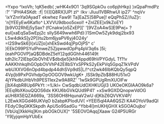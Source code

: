 <prev>
                                     =Yxpo        
                                    ^lxoVh;
                                   !qK5edb(
                                  ;wHK4x9O1
                                 '3q9SGpkOu
                                 co6pjhHkp}
                                 )xQpaPmdPz
                :?'            ''iPHA4SKdt:
               :f|           !){([Q8RX]UP!
    zl^       :Ikv         :Jluul1VBRhwUl
    ip27'    ^nqVv        'ixYZnnYa0AyadT
    ekwhez   Faw9!        Ta]EaZ5]58Pue]!
    eQqPhSZ//luZ[r:      'n]YEEyEw6KafIo^
    LXVVU9dboo5oxoI!     +ZnIZEE]x9kZoEY)
     [b9VO2RhEj5ySax?    (fCnakw]o5ZxEP]['
     '[9VZoA4wS]E9Pwj+  ?euI[xaEqSaSwEpj2c
       sIlyS649wwh6Pd}:)1SmOw5Zyk9dqj2bx93
         L5w4dkkS]y2P]}tu2bm6jyaPV6yj4O24y'
        =I2S9wSk6]l{xUZ[o[xhEkSwd4q]PpOjPS^
c'      }EEkO99PSYuIPmweZ5ZjqwwdOpPq4pV3q6s
]5i;   (eahPGOVP]aQ$DBdeZ5eY]2qdGGhh446149t
tdh2Ic72IEbpGbOVhEV$dbdje5]kh94ppd69hVPYGdyL Tf?!v
AAKKhhkqIhGOpbOVVhP42E8bSYxSPPkS2yEkPVq5GpqZ1kVPdV
wbUXXVG6nOpd4bpdp44dhSVp9dS|L/!^ct2wk46IbKQbQy5qpQ
4Vp[b9PxPGVhdpOpOOGOV9wkUgK+    ,ISSk9pZb$88HU51xO
4jYPkdbUHbVh9PES11ex2w9A8RZ'    '1wSk9GPUgRmXUOlFw
j]bX4qbR8Up6PkYt   :=!Llkl=      CwSqdbUdOXHKUGjI3
UKOeOKGIAAO9k6a?                 )EEq9bXKouQQOS6dx
KKU6bGVkQUd9P41'                 +xSw9GXDQnopwVdOG
aUH8X5EQZA669a,                  '3SS6OH8HqunaV2wU
d]KbZ6QVVKV4P/                    L2EwkXGGd46UKVqO
b2abpKPIodUV(                     =YEEI5ql4AA6QSZI
KA4OYoV9adQI                       FEdyC9qGKKSkpdh
ApU5o9SadGu                        ^Ybb4l]mUKHjGHX
kSGOAOujbo'                         [VbUq]XkkHq]Km
pbOGkOUX]^                         '5SEOVOAqq]Xaaw
G24P5URGr                          'Y9[yjqmHpYUbEx
</prev>
